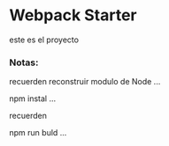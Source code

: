 # Webpack Starter

este es el proyecto

### Notas:
recuerden reconstruir modulo de Node
...

npm instal 
...

recuerden 

npm run buld
...